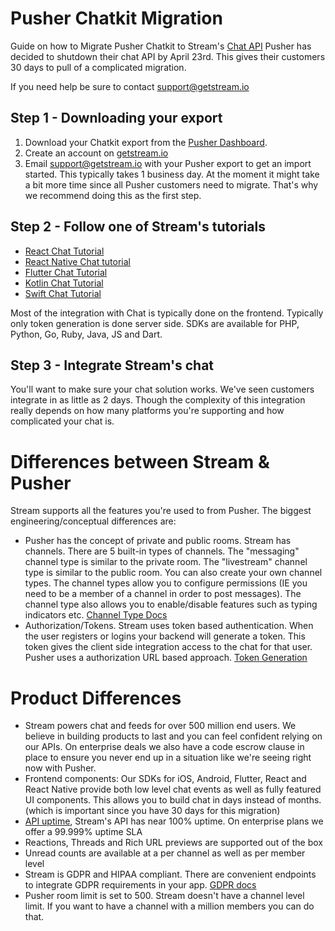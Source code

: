 # Pusher Chatkit Migration

Guide on how to Migrate Pusher Chatkit to Stream's [Chat API](https://getstream.io/chat/)
Pusher has decided to shutdown their chat API by April 23rd. This gives their customers 30 days to pull of a complicated migration. 

If you need help be sure to contact support@getstream.io

## Step 1 - Downloading your export

1. Download your Chatkit export from the [Pusher Dashboard](https://dashboard.pusher.com/). 
2. Create an account on [getstream.io](https://getstream.io/)
3. Email support@getstream.io with your Pusher export to get an import started. This typically takes 1 business day. At the moment it might take a bit more time since all Pusher customers need to migrate. That's why we recommend doing this as the first step.

## Step 2 - Follow one of Stream's tutorials

- [React Chat Tutorial](https://getstream.io/chat/react-chat/tutorial/)
- [React Native Chat tutorial](https://getstream.io/chat/react-native-chat/tutorial/)
- [Flutter Chat Tutorial](https://getstream.io/chat/flutter/tutorial/)
- [Kotlin Chat Tutorial](https://getstream.io/tutorials/android-chat/#kotlin)
- [Swift Chat Tutorial](https://getstream.io/tutorials/ios-chat/)

Most of the integration with Chat is typically done on the frontend. Typically only token generation is done server side.
SDKs are available for PHP, Python, Go, Ruby, Java, JS and Dart.

## Step 3 - Integrate Stream's chat

You'll want to make sure your chat solution works. We've seen customers integrate in as little as 2 days. Though the complexity of this integration really depends on how many platforms you're supporting and how complicated your chat is.

# Differences between Stream & Pusher

Stream supports all the features you're used to from Pusher. The biggest engineering/conceptual differences are:

* Pusher has the concept of private and public rooms. Stream has channels. There are 5 built-in types of channels. The "messaging" channel type is similar to the private room. The "livestream" channel type is similar to the public room. You can also create your own channel types. The channel types allow you to configure permissions (IE you need to be a member of a channel in order to post messages). The channel type also allows you to enable/disable features such as typing indicators etc. [Channel Type Docs](https://getstream.io/chat/docs/channel_features/?language=js)
* Authorization/Tokens. Stream uses token based authentication. When the user registers or logins your backend will generate a token. This token gives the client side integration access to the chat for that user. Pusher uses a authorization URL based approach. [Token Generation](https://getstream.io/chat/docs/init_and_users/?language=js&q=token#tokens)

# Product Differences

* Stream powers chat and feeds for over 500 million end users. We believe in building products to last and you can feel confident relying on our APIs. On enterprise deals we also have a code escrow clause in place to ensure you never end up in a situation like we're seeing right now with Pusher.
* Frontend components: Our SDKs for iOS, Android, Flutter, React and React Native provide both low level chat events as well as fully featured UI components. This allows you to build chat in days instead of months. (which is important since you have 30 days for this migration)
* [API uptime](http://status.getstream.io/), Stream's API has near 100% uptime. On enterprise plans we offer a 99.999% uptime SLA
* Reactions, Threads and Rich URL previews are supported out of the box
* Unread counts are available at a per channel as well as per member level
* Stream is GDPR and HIPAA compliant. There are convenient endpoints to integrate GDPR requirements in your app. [GDPR docs](https://getstream.io/chat/docs/gdpr/?language=js)
* Pusher room limit is set to 500. Stream doesn't have a channel level limit. If you want to have a channel with a million members you can do that.

